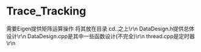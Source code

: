 # Trace_Tracking
需要Eigen提供矩阵运算操作 将其放在目录 cd..之上\r\n
DataDesign.h提供总体设计\r\n
DataDesign.cpp是其中一些函数设计(不完全)\r\n
thread.cpp是定时器\r\n
